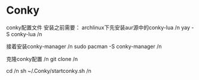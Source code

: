 # Conky
conky配置文件
安装之前需要：
archlinux下先安装aur源中的conky-lua /n
yay -S conky-lua /n

接着安装conky-manager /n
sudo pacman -S conky-manager /n

克隆conky配置 /n
git clone /n

cd /n
sh ~/.Conky/startconky.sh /n

